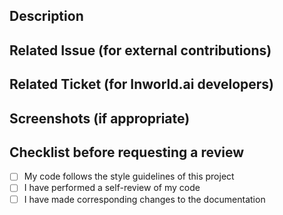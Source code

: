 ## Description

<!--- Describe your changes in detail -->

## Related Issue (for external contributions)
<!--- This project only accepts pull requests related to open issues -->
<!--- If suggesting a new feature or change, please discuss it in an issue first -->
<!--- If fixing a bug, there should be an issue describing it with steps to reproduce -->
<!--- Please link to the issue here: -->

## Related Ticket (for Inworld.ai developers)

<!--- Please link to the ticket here: -->

## Screenshots (if appropriate)

## Checklist before requesting a review

- [ ] My code follows the style guidelines of this project
- [ ] I have performed a self-review of my code
- [ ] I have made corresponding changes to the documentation
